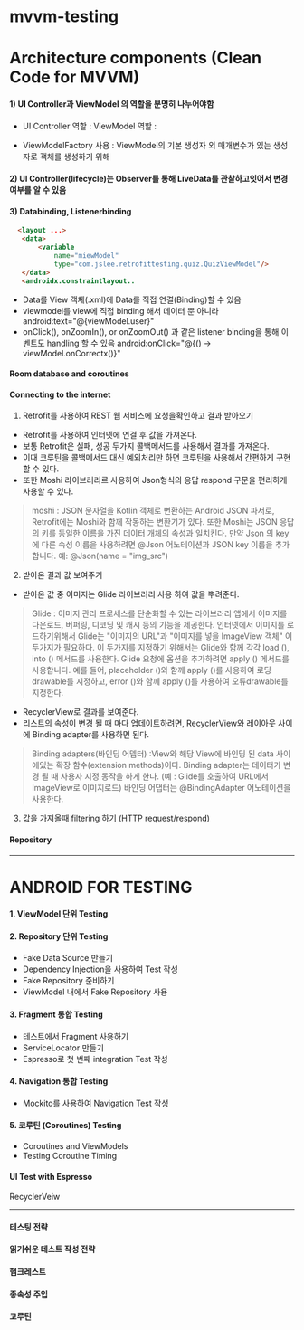 # mvvm-testing



# Architecture components (Clean Code for MVVM)

#### 1) UI Controller과 ViewModel 의 역할을 분명히 나누어야함
- UI Controller 역할 : 
  ViewModel 역할 : 

- ViewModelFactory 사용 : ViewModel의 기본 생성자 외 매개변수가 있는 생성자로 객체를 생성하기 위해

#### 2) UI Controller(lifecycle)는 Observer를 통해 LiveData를 관찰하고잇어서 변경여부를 알 수 있음


#### 3) Databinding, Listenerbinding
```html
  <layout ...>
   <data>
       <variable
           name="miewModel"
           type="com.jslee.retrofittesting.quiz.QuizViewModel"/>
   </data>
   <androidx.constraintlayout..
```
- Data를 View 객체(.xml)에 Data를 직접 연결(Binding)할 수 있음 
- viewmodel를 view에 직접 binding 해서 데이터 뿐 아니라 
     android:text="@{viewModel.user}"
- onClick(), onZoomIn(), or onZoomOut() 과 같은 listener binding을 통해 이벤트도 handling 할 수 있음 
  android:onClick="@{() -> viewModel.onCorrectx()}"



####  Room database and coroutines


####  Connecting to the internet
1. Retrofit를 사용하여  REST 웹 서비스에 요청을확인하고 결과 받아오기
- Retrofit를 사용하여 인터넷에 연결 후 값을 가져온다. 
- 보통 Retrofit은 실패, 성공 두가지 콜백메서드를 사용해서 결과를 가져온다. 
- 이때 코루틴을 콜백메서드 대신 예외처리만 하면 코루틴을 사용해서 간편하게 구현할 수 있다. 
- 또한 Moshi 라이브러리르 사용하여 Json형식의 응답 respond 구문을 편리하게 사용할 수 있다. 
 > moshi 
 > : JSON 문자열을 Kotlin 객체로 변환하는 Android JSON 파서로, Retrofit에는 Moshi와 함께 작동하는 변환기가 있다. 
   또한 Moshi는 JSON 응답의 키를 동일한 이름을 가진 데이터 개체의 속성과 일치킨다.
   만약 Json 의 key에 다른 속성 이름을 사용하려면 @Json 어노테이션과 JSON key 이름을 추가합니다. 예: @Json(name = "img_src")

2. 받아온 결과 값 보여주기
- 받아온 값 중 이미지는 Glide 라이브러리 사용 하여 값을 뿌려준다. 
> Glide : 이미지 관리 프로세스를 단순화할 수 있는 라이브러리
  앱에서 이미지를 다운로드, 버퍼링, 디코딩 및 캐시 등의 기능을 제공한다.
  인터넷에서 이미지를 로드하기위해서 Glide는 "이미지의 URL"과 "이미지를 넣을 ImageView 객체" 이 두가지가 필요하다. 
  이 두가지를 지정하기 위해서는  Glide와 함께 각각 load (),  into () 메서드를 사용한다. 
  Glide 요청에 옵션을 추가하려면 apply () 메서드를 사용합니다.
  예를 들어, placeholder ()와 함께 apply ()를 사용하여 로딩 drawable를 지정하고, error ()와 함께 apply ()를 사용하여 오류drawable를 지정한다.
  
- RecyclerView로 결과를 보여준다. 
- 리스트의 속성이 변경 될 때 마다 업데이트하려면, RecyclerView와 레이아웃 사이에 Binding adapter를 사용하면 된다. 
> Binding adapters(바인딩 어뎁터) 
  :View와 해당 View에 바인딩 된 data 사이에있는 확장 함수(extension methods)이다.
  Binding adapter는 데이터가 변경 될 때 사용자 지정 동작을 하게 한다. 
  (예 : Glide를 호출하여 URL에서 ImageView로 이미지로드)
  바인딩 어댑터는 @BindingAdapter 어노테이션을 사용한다.
  


3. 값을 가져올때 filtering 하기 (HTTP request/respond)


####  Repository


--------------------------------------------------------------------------------------------------------
# ANDROID FOR TESTING

#### 1. ViewModel 단위 Testing


#### 2. Repository 단위 Testing
- Fake Data Source 만들기
- Dependency Injection을 사용하여 Test 작성
- Fake Repository 준비하기
- ViewModel 내에서 Fake Repository 사용


#### 3. Fragment 통합 Testing
- 테스트에서 Fragment 사용하기
- ServiceLocator 만들기
- Espresso로 첫 번째 integration Test 작성


####  4. Navigation 통합 Testing
- Mockito를 사용하여 Navigation Test 작성


#### 5. 코루틴 (Coroutines) Testing
- Coroutines and ViewModels
- Testing Coroutine Timing


#### UI Test with Espresso
RecyclerVeiw

----------------------------------------------------------------------------------------------------------

#### 테스팅 전략


#### 읽기쉬운 테스트 작성 전략


#### 햄크레스트


#### 종속성 주입


#### 코루틴










